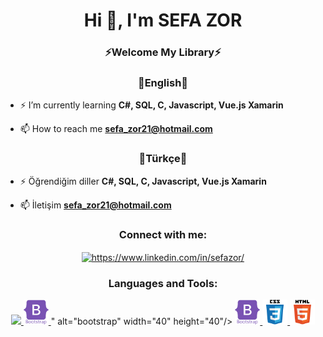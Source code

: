 <h1 align="center">Hi 👋, I'm SEFA ZOR</h1>
<h3 align="center">⚡Welcome My Library⚡</h3>



<h3 align="center">🔭English🔭</h3>

- ⚡ I’m currently learning **C#, SQL, C, Javascript, Vue.js Xamarin** 

- 📫 How to reach me **sefa_zor21@hotmail.com** 

<h3 align="center">🔭Türkçe🔭</h3>

- ⚡ Öğrendiğim diller **C#, SQL, C, Javascript, Vue.js Xamarin**  

- 📫 İletişim **sefa_zor21@hotmail.com**

<h3 align="center">Connect with me:</h3>
<p align="center">
<a href="https://www.linkedin.com/in/sefazor/" target="blank"><img align="center" src="https://cdn.jsdelivr.net/npm/simple-icons@3.0.1/icons/linkedin.svg" alt="https://www.linkedin.com/in/sefazor/" height="30" width="40" /></a>
</p>


<h3 align="center">Languages and Tools:</h3>
<p align="center"><a href="https://docs.microsoft.com/tr-tr/dotnet/csharp/" target="_blank"> <img src="<a href="https://getbootstrap.com" target="_blank"> <img src="https://raw.githubusercontent.com/devicons/devicon/master/icons/bootstrap/bootstrap-plain-wordmark.svg" alt="bootstrap" width="40" height="40"/> </a>" alt="bootstrap" width="40" height="40"/> </a> <a href="https://getbootstrap.com" target="_blank"> <img src="https://raw.githubusercontent.com/devicons/devicon/master/icons/bootstrap/bootstrap-plain-wordmark.svg" alt="bootstrap" width="40" height="40"/> </a> <a href="https://www.w3schools.com/css/" target="_blank"> <img src="https://raw.githubusercontent.com/devicons/devicon/master/icons/css3/css3-original-wordmark.svg" alt="css3" width="40" height="40"/> </a><a href="https://www.w3.org/html/" target="_blank"> <img src="https://raw.githubusercontent.com/devicons/devicon/master/icons/html5/html5-original-wordmark.svg" alt="html5" width="40" height="40"/> </a>  </p>

